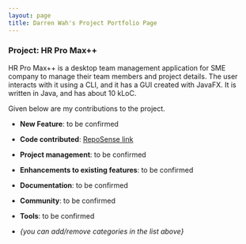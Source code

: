 ```yaml
---
layout: page
title: Darren Wah's Project Portfolio Page
---
```


### Project: HR Pro Max++

HR Pro Max++ is a desktop team management application for SME company to manage their team members and project details.
The user interacts with it using a CLI, and it has a GUI created with JavaFX.
It is written in Java, and has about 10 kLoC.

Given below are my contributions to the project.

* **New Feature**: to be confirmed

* **Code contributed**: [RepoSense link](https://nus-cs2103-ay2223s1.github.io/tp-dashboard/?search=darren12345677&breakdown=true)

* **Project management**: to be confirmed

* **Enhancements to existing features**: to be confirmed

* **Documentation**: to be confirmed

* **Community**: to be confirmed

* **Tools**: to be confirmed

* _{you can add/remove categories in the list above}_
